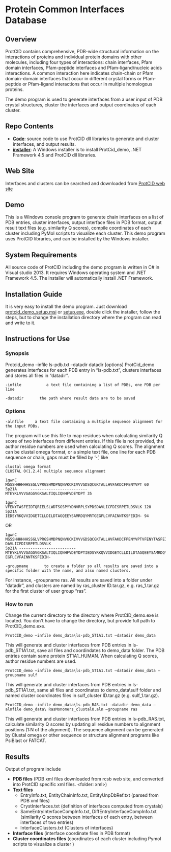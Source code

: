 # Protein Common Interfaces Database

## Overview
ProtCID contains comprehensive, PDB-wide structural information on the interactions of proteins and individual protein domains with other molecules, including four types of interactions: chain interfaces, Pfam domain interfaces, Pfam-peptide interfaces and Pfam-ligand/nucleic acids interactions. A common interaction here indicates chain-chain or Pfam domain-domain interfaces that occur in different crystal forms or Pfam-peptide or Pfam-ligand interactions that occur in multiple homologous proteins.

The demo program is used to generate interfaces from a user input of PDB crystal structures, cluster the interfaces and output coordinates of each cluster.

## Repo Contents
-	[**Code**](httpshttps://github.com/DunbrackLab/ProtCID_demo/ProtCid_demo): source code to use ProtCID dll libraries to generate and cluster interfaces, and output results.
-	[**installer**](httpshttps://github.com/DunbrackLab/ProtCID_demo/ProtCid_demo_setup): A Windows installer is to install ProtCid_demo, .NET Framework 4.5 and ProtCID dll libraries. 

## Web Site
Interfaces and clusters can be searched and downloaded from [ProtCID web site](http://dunbrack2.fccc.edu/protcid)

## Demo
This is a Windows console program to generate chain interfaces on a list of PDB entries, cluster interfaces, output interface files in PDB format, output result text files (e.g. similarity Q scores), compile coordinates of each cluster including PyMol scripts to visualize each cluster. 
This demo program uses ProtCID libraries, and can be installed by the Windows installer.    

## System Requirements
All source code of ProtCID including the demo program is written in C# in Visual studio 2013. It requires Windows operating system and .NET Framework 4.5. The installer will automatically install .NET Framework. 

## Installation Guide
It is very easy to install the demo program. Just download [protcid_demo_setup.msi](https://github.com/DunbrackLab/ProtCID_demo/tree/master/ProtCid_demo_setup/Release) 
or [setup.exe](https://github.com/DunbrackLab/ProtCID_demo/tree/master/ProtCid_demo_setup/Release), double click the installer, follow the steps, but to change the installation directory where the program can read and write to it.  

## Instructions for Use

### Synopsis
Protcid_demo –infile ls-pdb.txt –datadir datadir [options]
ProtCid_demo generates interfaces for each PDB entry in “ls-pdb.txt”, clusters interfaces and stores all files in “datadir”. 
```
-infile           a text file containing a list of PDBs, one PDB per line 
```  
```
-datadir       the path where result data are to be saved
```

### Options
```
-alnfile     a text file containing a multiple sequence alignment for the input PDBs. 
```
The program will use this file to map residues when calculating similarity Q score of two interfaces from different entries. If this file is not provided, the author residue numbers are used when calculating Q scores. The alignment can be clustal omega format, or a simple text file, one line for each PDB sequence or chain, gaps must be filled by ‘-’, like 
    
```
clustal omega format
CLUSTAL O(1.2.4) multiple sequence alignment
        
1gwnC      MGSSHHHHHHSSGLVPRGSHMDPNQNVKCKIVVVGDSQCGKTALLHVFAKDCFPENYVPT	60
5p21A      -------------------------MTEYKLVVVGAGGVGKSALTIQLIQNHFVDEYDPT	35                                                                                  

1gwnC      VFENYTASFEIDTQRIELSLWDTSGSPYYDNVRPLSYPDSDAVLICFDISRPETLDSVLK	120
5p21A      IEDSYRKQVVIDGETCLLDILDTAGQEEYSAMRDQYMRTGEGFLCVFAINNTKSFEDIH-	94        
```         
OR        
```
1gwnC MGSSHHHHHHSSGLVPRGSHMDPNQNVKCKIVVVGDSQCGKTALLHVFAKDCFPENYVPTVFENYTASFEIDTQRIELSLWDTSGSPYYDNVRPLSYPDS DAVLICFDISRPETLDSVLK
5p21A -------------------------MTEYKLVVVGAGGVGKSALTIQLIQNHFVDEYDPTIEDSYRKQVVIDGETCLLDILDTAGQEEYSAMRDQYMRTG EGFLCVFAINNTKSFEDIH- 
```
```
-groupname       to create a folder so all results are saved into a specific folder with the name, and also named clusters. 
```
For instance, -groupname ras. All results are saved into a folder under “datadir”, and clusters are named by ras_cluster ID.tar.gz, e.g. ras_1.tar.gz for the first cluster of user group “ras”. 

### How to run 
Change the current directory to the directory where ProtCID_demo.exe is located. You don't have to change the directory, but provide full path to ProtCID_demo.exe. 
```
ProtCID_demo –infile demo_data\ls-pdb_ST1A1.txt –datadir demo_data 
```
This will generate and cluster interfaces from PDB entries in ls-pdb_ST1A1.txt, save all files and coordindates to demo_data folder. The PDB entries contain same protein ST1A1_HUMAN. When calculating Q scores, author residue numbers are used. 
```
ProtCID_demo –infile demo_data\ls-pdb_ST1A1.txt –datadir demo_data –groupname sulf
```
This will generate and cluster interfaces from PDB entries in ls-pdb_ST1A1.txt, same all files and coordinates to demo_data\sulf folder and named cluster coordinates files in sulf_cluster ID.tar.gz (e.g. sulf_1.tar.gz).
```
ProtCID_demo –infile demo_data\ls-pdb_RAS.txt –datadir demo_data –alnfile demo_data\ RasMonomers_clustalO.aln –groupname ras
```
This will generate and cluster interfaces from PDB entries in ls-pdb_RAS.txt, calculate similarity Q scores by updating all residue numbers to alignment positions (1:N of the alignment). The sequence alignment can be generated by Clustal omega or  other sequence or structure alignment programs like PsiBlast or FATCAT. 

## Results
Output of program include
- **PDB files** (PDB xml files downloaded from rcsb web site, and converted into ProtCID specific xml files. <folder: xml>)
- **Text files**
   - EntryInfo.txt, EntityChainInfo.txt, EntityUnpDbRef.txt (parsed from PDB xml files)
   - CrystInterfaces.txt (definition of interfaces computed from crystals)
   - SameEntryInterfaceCompInfo.txt, DiffEntryInterfaceCompInfo.txt (similarity Q scores between interfaces of each entry, between interfaces of two entries)
    - InterfaceClusters.txt (Clusters of interfaces)
- **Interface files** (interface coordinate files in PDB format)
- **Cluster coordinates files**  (coordinates of each cluster including Pymol scripts to visualize a cluster )


